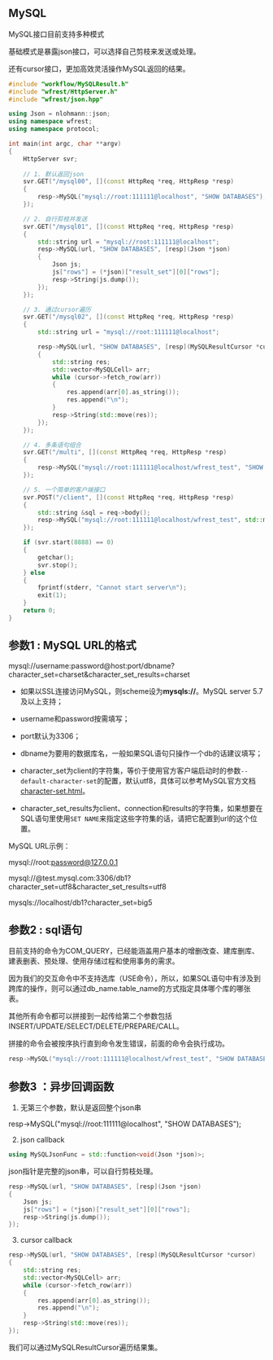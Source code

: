## MySQL

MySQL接口目前支持多种模式

基础模式是暴露json接口，可以选择自己剪枝来发送或处理。

还有cursor接口，更加高效灵活操作MySQL返回的结果。

```cpp
#include "workflow/MySQLResult.h"
#include "wfrest/HttpServer.h"
#include "wfrest/json.hpp"

using Json = nlohmann::json;
using namespace wfrest;
using namespace protocol;

int main(int argc, char **argv)
{
    HttpServer svr;
 
    // 1. 默认返回json
    svr.GET("/mysql00", [](const HttpReq *req, HttpResp *resp)
    {
        resp->MySQL("mysql://root:111111@localhost", "SHOW DATABASES");
    });

    // 2. 自行剪枝并发送
    svr.GET("/mysql01", [](const HttpReq *req, HttpResp *resp)
    {
        std::string url = "mysql://root:111111@localhost";
        resp->MySQL(url, "SHOW DATABASES", [resp](Json *json) 
        {
            Json js;
            js["rows"] = (*json)["result_set"][0]["rows"];
            resp->String(js.dump());
        });
    });

    // 3. 通过cursor遍历
    svr.GET("/mysql02", [](const HttpReq *req, HttpResp *resp)
    {
        std::string url = "mysql://root:111111@localhost";

        resp->MySQL(url, "SHOW DATABASES", [resp](MySQLResultCursor *cursor) 
        {
            std::string res;
            std::vector<MySQLCell> arr;
            while (cursor->fetch_row(arr))
            {
                res.append(arr[0].as_string());
                res.append("\n");
            }
            resp->String(std::move(res));
        });
    });

    // 4. 多条语句组合
    svr.GET("/multi", [](const HttpReq *req, HttpResp *resp)
    {
        resp->MySQL("mysql://root:111111@localhost/wfrest_test", "SHOW DATABASES; SELECT * FROM wfrest");
    });

    // 5. 一个简单的客户端接口
    svr.POST("/client", [](const HttpReq *req, HttpResp *resp)
    {
        std::string &sql = req->body();
        resp->MySQL("mysql://root:111111@localhost/wfrest_test", std::move(sql));
    });

    if (svr.start(8888) == 0)
    {
        getchar();
        svr.stop();
    } else
    {
        fprintf(stderr, "Cannot start server\n");
        exit(1);
    }
    return 0;
}
```

## 参数1 : MySQL URL的格式

mysql://username:password@host:port/dbname?character_set=charset&character_set_results=charset

- 如果以SSL连接访问MySQL，则scheme设为**mysqls://**。MySQL server 5.7及以上支持；

- username和password按需填写；

- port默认为3306；

- dbname为要用的数据库名，一般如果SQL语句只操作一个db的话建议填写；

- character_set为client的字符集，等价于使用官方客户端启动时的参数``--default-character-set``的配置，默认utf8，具体可以参考MySQL官方文档[character-set.html](https://dev.mysql.com/doc/internals/en/character-set.html)。

- character_set_results为client、connection和results的字符集，如果想要在SQL语句里使用``SET NAME``来指定这些字符集的话，请把它配置到url的这个位置。

MySQL URL示例：

mysql://root:password@127.0.0.1

mysql://@test.mysql.com:3306/db1?character_set=utf8&character_set_results=utf8

mysqls://localhost/db1?character\_set=big5

## 参数2 : sql语句

目前支持的命令为COM_QUERY，已经能涵盖用户基本的增删改查、建库删库、建表删表、预处理、使用存储过程和使用事务的需求。

因为我们的交互命令中不支持选库（USE命令），所以，如果SQL语句中有涉及到跨库的操作，则可以通过db_name.table_name的方式指定具体哪个库的哪张表。

其他所有命令都可以拼接到一起传给第二个参数包括 INSERT/UPDATE/SELECT/DELETE/PREPARE/CALL。

拼接的命令会被按序执行直到命令发生错误，前面的命令会执行成功。

```cpp
resp->MySQL("mysql://root:111111@localhost/wfrest_test", "SHOW DATABASES; SELECT * FROM wfrest");
```

## 参数3 ：异步回调函数

1. 无第三个参数，默认是返回整个json串

resp->MySQL("mysql://root:111111@localhost", "SHOW DATABASES");

2. json callback

```cpp
using MySQLJsonFunc = std::function<void(Json *json)>;
```

json指针是完整的json串，可以自行剪枝处理。

```cpp
resp->MySQL(url, "SHOW DATABASES", [resp](Json *json) 
{
    Json js;
    js["rows"] = (*json)["result_set"][0]["rows"];
    resp->String(js.dump());
});
```

3. cursor callback

```cpp
resp->MySQL(url, "SHOW DATABASES", [resp](MySQLResultCursor *cursor) 
{
    std::string res;
    std::vector<MySQLCell> arr;
    while (cursor->fetch_row(arr))
    {
        res.append(arr[0].as_string());
        res.append("\n");
    }
    resp->String(std::move(res));
});
```

我们可以通过MySQLResultCursor遍历结果集。






